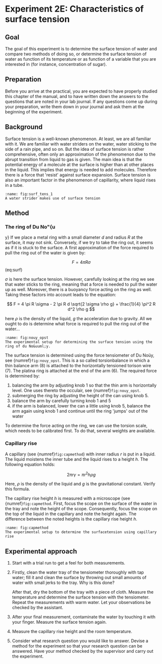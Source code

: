 # Experiment 2E: Characteristics of surface tension

## Goal
The goal of this experiment is to determine the surface tension of water and compare two methods of doing so, or determine the surface tension of water as function of its temperature or as function of a variable that you are interested in (for instance, concentration of sugar). 

## Preparation
Before you arrive at the practical, you are expected to have properly studied this chapter of the manual, and to have written down the answers to the questions that are noted in your lab journal. If any questions come up during your preparation, write them down in your journal and ask them at the beginning of the experiment. 

## Background
Surface tension is a well-known phenomenon. At least, we are all familiar with it. We are familiar with water striders on the water, water sticking to the side of a rain pipe, and so on. But the idea of surface tension is rather comprehensive, often only an approximation of the phenomenon due to the abrupt transition from liquid to gas is given. The main idea is that the potential energy of a molecule at the surface is higher than at other places in the liquid. This implies that energy is needed to add molecules. Therefore there is a force that 'resist' against surface expansion. Surface tension is also an important factor in the phenomenon of capillarity, where liquid rises in a tube. 

```{figure} /figures/schaatsrijder.jpg
:name: fig:surf_tens_1
A water strider makes use of surface tension
```

## Method
### The ring of Du No\"{u
y}
If we place a metal ring with a small diameter $d$ and radius $R$ at the surface, it may not sink. Conversely, if we try to take the ring out, it seems as if it is stuck to the surface. A first approximation of the force required to pull the ring out of the water is given by:

$$
F = 4 \pi R \sigma
$$ (eq:surf)

$\sigma$ is here the surface tension. However, carefully looking at the ring we see that water sticks to the ring, meaning that a force is needed to pull the water up as well. Moreover, there is a buoyancy force acting on the ring as well. Taking these factors into account leads to the equation:

$$
F = 4 \pi R \sigma - 2 \pi R d \sqrt{2 \sigma \rho g} + \frac{1}{4} \pi^2 R d^2 \rho g
$$

here $\rho$ is the density of the liquid, $g$ the acceleration due to gravity. All we ought to do is determine what force is required to pull the ring out of the water...

```{figure} /figures/opstelling_nouy.jpg
:name: fig:nouy_opst
The experimental setup for determining the surface tension using the ring of du No&uuml;y.
```

The surface tension is determined using the force tensiometer of Du No&uuml;y, see {numref}`fig:nouy_opst`. This is a so called torsionbalance in which a thin balance arm (8) is attached to the horizontally tensioned torison wire (7). The platina ring is attached at the end of the arm (6). The required force is determined by:
1. balancing the arm by adjusting knob 1 so that the thin arm is horizontally level. One uses thereto the occulair, see {numref}`fig:nouy_opst`. 
1. submerging the ring by adjusting the height of the can using knob 5. 
1. balance the arm by carefully turning knob 1 and 5
1. if the arm is balanced, lower the can a little using knob 5, balance the arm again using knob 1 and continue until the ring 'jumps' out of the water

To determine the force acting on the ring, we can use the torsion scale, which needs to be calibrated first. To do that, several weights are available. 

### Capillary rise

A capillary (see {numref}`fig:capmethod`) with inner radius $r$ is put in a liquid. The liquid moistens the inner tube and the liquid rises to a height $h$. The following equation holds:

$$
2\pi r \gamma = \pi r^2 h \rho g
$$

Here, $\rho$ is the density of the liquid and $g$ is the gravitational constant. Verify this formula.

The capillary rise height $h$ is measured with a microscope (see {numref}`fig:capmethod`. First, focus the scope on the surface of the water in the tray and note the height of the scope. Consequently, focus the scope on the top of the liquid in the capillary and note the height again. The difference between the noted heights is the capillary rise height $h$.

```{figure} /figures/cappilairmethod.jpg
:name: fig:capmethod
The experimental setup to determine the surfacetension using capillary rise
```

## Experimental approach

1. Start with a trial run to get a feel for both measurements.

1. Firstly, clean the water tray of the tensiometer thoroughly with tap water; fill it and clean the surface by throwing out small amounts of water with small jerks to the tray. Why is this done?

    After that, dry the bottom of the tray with a piece of cloth. Measure the temperature and determine the surface tension with the tensiometer. Repeat the measurements with warm water. Let your observations be checked by the assistant.

1. After your final measurement, contaminate the water by touching it with your finger. Measure the surface tension again.

1. Measure the capillary rise height and the room temperature.

1. Consider what research question you would like to answer. Devise a method for the experiment so that your research question can be answered. Have your method checked by the supervisor and carry out the experiment.

